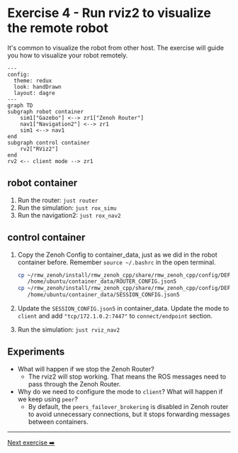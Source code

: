 # Exercise 4 - Run rviz2 to visualize the remote robot

It's common to visualize the robot from other host. The exercise will guide you how to visualize your robot remotely.

```mermaid
---
config:
  theme: redux
  look: handDrawn
  layout: dagre
---
graph TD
subgraph robot container
    sim1["Gazebo"] <--> zr1["Zenoh Router"]
    nav1["Navigation2"] <--> zr1
    sim1 <--> nav1
end
subgraph control container
    rv2["RViz2"]
end
rv2 <-- client mode --> zr1
```

## robot container

1. Run the router:
   `just router`
2. Run the simulation:
   `just rox_simu`
3. Run the navigation2:
   `just rox_nav2`  

## control container

1. Copy the Zenoh Config to container_data, just as we did in the robot container before. Remember `source ~/.bashrc` in the open terminal.

   ```bash
   cp ~/rmw_zenoh/install/rmw_zenoh_cpp/share/rmw_zenoh_cpp/config/DEFAULT_RMW_ZENOH_ROUTER_CONFIG.json5 \
      /home/ubuntu/container_data/ROUTER_CONFIG.json5
   cp ~/rmw_zenoh/install/rmw_zenoh_cpp/share/rmw_zenoh_cpp/config/DEFAULT_RMW_ZENOH_SESSION_CONFIG.json5 \
      /home/ubuntu/container_data/SESSION_CONFIG.json5
   ```

2. Update the `SESSION_CONFIG.json5` in container_data. Update the mode to `client` and add `"tcp/172.1.0.2:7447"` to `connect/endpoint` section.

3. Run the simulation:
   `just rviz_nav2`

## Experiments

* What will happen if we stop the Zenoh Router?
  * The rviz2 will stop working. That means the ROS messages need to pass through the Zenoh Router.
* Why do we need to configure the mode to `client`? What will happen if we keep using `peer`?
  * By default, the `peers_failover_brokering` is disabled in Zenoh router to avoid unnecessary connections, but it stops forwarding messages between containers.

---
[Next exercise ➡️](ex-5.md)
